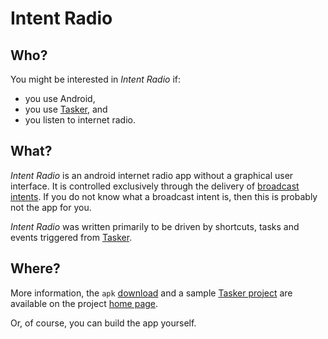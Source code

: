 Intent Radio
============

Who?
----

You might be interested in *Intent Radio* if:

- you use Android,
- you use [Tasker](http://tasker.dinglisch.net/), and
- you listen to internet radio.

What?
----

*Intent Radio* is an android internet radio app without a graphical user
interface.  It is controlled exclusively through the delivery of
[broadcast intents](http://developer.android.com/reference/android/content/BroadcastReceiver.html).
If you do not know what a broadcast intent is, then this is probably not the
app for you.

*Intent Radio* was written primarily to be driven by shortcuts, tasks and
events triggered from [Tasker](http://tasker.dinglisch.net/).

Where?
------

More information, the `apk`
[download](http://smblott.org/intent_radio/IntentRadio-release.apk) and a
sample [Tasker project](http://smblott.org/intent_radio/Radio.prj.xml) are
available on the project [home page](http://smblott.org/intent_radio/).

Or, of course, you can build the app yourself.

